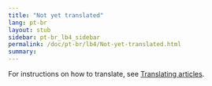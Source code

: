 ```yaml
---
title: "Not yet translated"
lang: pt-br
layout: stub
sidebar: pt-br_lb4_sidebar
permalink: /doc/pt-br/lb4/Not-yet-translated.html
summary:
---
```


For instructions on how to translate, see [Translating articles](../contrib/Translating_articles.html).
